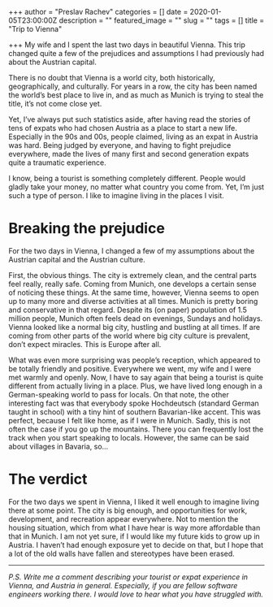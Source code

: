 +++
author = "Preslav Rachev"
categories = []
date = 2020-01-05T23:00:00Z
description = ""
featured_image = ""
slug = ""
tags = []
title = "Trip to Vienna"

+++
My wife and I spent the last two days in beautiful Vienna. This trip changed quite a few of the prejudices and assumptions I had previously had about the Austrian capital.

There is no doubt that Vienna is a world city, both historically, geographically, and culturally. For years in a row, the city has been named the world’s best place to live in, and as much as Munich is trying to steal the title, it’s not come close yet.

Yet, I’ve always put such statistics aside, after having read the stories of tens of expats who had chosen Austria as a place to start a new life. Especially in the 90s and 00s, people claimed, living as an expat in Austria was hard. Being judged by everyone, and having to fight prejudice everywhere, made the lives of many first and second generation expats quite a traumatic experience.

I know, being a tourist is something completely different. People would gladly take your money, no matter what country you come from. Yet, I’m just such a type of person. I like to imagine living in the places I visit.

# Breaking the prejudice

For the two days in Vienna, I changed a few of my assumptions about the Austrian capital and the Austrian culture.

First, the obvious things. The city is extremely clean, and the central parts feel really, really safe. Coming from Munich, one develops a certain sense of noticing these things. At the same time, however, Vienna seems to open up to many more and diverse activities at all times. Munich is pretty boring and conservative in that regard. Despite its (on paper) population of 1.5 million people, Munich often feels dead on evenings, Sundays and holidays. Vienna looked like a normal big city, hustling and bustling at all times. If are coming from other parts of the world where big city culture is prevalent, don’t expect miracles. This is Europe after all.

What was even more surprising was people’s reception, which appeared to be totally friendly and positive. Everywhere we went, my wife and I were met warmly and openly. Now, I have to say again that being a tourist is quite different from actually living in a place. Plus, we have lived long enough in a German-speaking world to pass for locals. On that note, the other interesting fact was that everybody spoke Hochdeutsch (standard German taught in school) with a tiny hint of southern Bavarian-like accent. This was perfect, because I felt like home, as if I were in Munich. Sadly, this is not often the case if you go up the mountains. There you can frequently lost the track when you start speaking to locals. However, the same can be said about villages in Bavaria, so…

# The verdict

For the two days we spent in Vienna, I liked it well enough to imagine living there at some point. The city is big enough, and opportunities for work, development, and recreation appear everywhere. Not to mention the housing situation, which from what I have hear is way more affordable than that in Munich. I am not yet sure, if I would like my future kids to grow up in Austria. I haven’t had enough exposure yet to decide on that, but I hope that a lot of the old walls have fallen and stereotypes have been erased.

***

_P.S. Write me a comment describing your tourist or expat experience in Vienna, and Austria in general. Especially, if you are fellow software engineers working there. I would love to hear what you have struggled with._